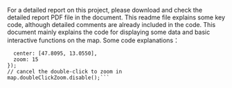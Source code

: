 For a detailed report on this project, please download and check the detailed report PDF file in the document.
This readme file explains some key code, although detailed comments are already included in the code. This document mainly explains the code for displaying some data and basic interactive functions on the map.
Some code explanations：
```var map = L.map('map', {
  center: [47.8095, 13.0550],
  zoom: 15
});
// cancel the double-click to zoom in
map.doubleClickZoom.disable();``` 
